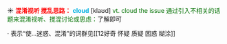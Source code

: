☀ <font color="red">**混淆视听 搅乱思路：**</font>
<font color="sky blue">**cloud**</font> [klaʊd] 
<font color="rgb(227, 108, 9)">vt. cloud the issue 通过引入不相关的话题来混淆视听、搅混讨论或思虑：</font>了解即可

· 表示“使…迷惑、混淆”的词群见[[12好奇 怀疑 质疑 困惑 糊涂]]
